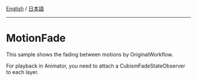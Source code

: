 [English](Description.md) / [日本語](Description.ja.md)

---

# MotionFade

This sample shows the fading between motions by OriginalWorkflow.

For playback in Animator,
you need to attach a CubismFadeStateObserver to each layer.
